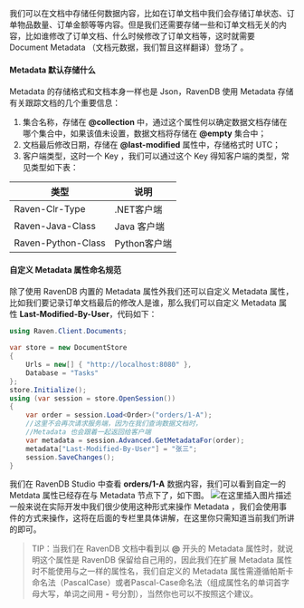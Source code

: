 我们可以在文档中存储任何数据内容，比如在订单文档中我们会存储订单状态、订单物品数量、订单金额等等内容。但是我们还需要存储一些和订单文档无关的内容，比如谁修改了订单文档、什么时候修改了订单文档等，这时就需要 Document Metadata （文档元数据，我们暂且这样翻译）登场了 。
#### Metadata 默认存储什么
Metadata 的存储格式和文档本身一样也是 Json，RavenDB 使用 Metadata 存储有关跟踪文档的几个重要信息：
1. 集合名称，存储在 **@collection** 中，通过这个属性何以确定数据文档存储在哪个集合中，如果该值未设置，数据文档将存储在 **@empty** 集合中；
2. 文档最后修改日期，存储在 **@last-modified** 属性中，存储格式时 UTC；
3. 客户端类型，这时一个 Key ，我们可以通过这个 Key 得知客户端的类型，常见类型如下表：

| 类型|说明|
|---|---|
|Raven-Clr-Type|.NET客户端|
|Raven-Java-Class|Java 客户端|
|Raven-Python-Class|Python客户端|

#### 自定义 Metadata 属性命名规范
除了使用 RavenDB 内置的 Metadata 属性外我们还可以自定义 Metadata 属性，比如我们要记录订单文档最后的修改人是谁，那么我们可以自定义 Metadata 属性 **Last-Modified-By-User**，代码如下：
```csharp
using Raven.Client.Documents;

var store = new DocumentStore
{
    Urls = new[] { "http://localhost:8080" },
    Database = "Tasks"
};
store.Initialize();
using (var session = store.OpenSession())
{
    var order = session.Load<Order>("orders/1-A");
    //这里不会再次请求服务端，因为在我们查询数据文档时，
    //Metadata 也会跟着一起返回给客户端
    var metadata = session.Advanced.GetMetadataFor(order);
    metadata["Last-Modified-By-User"] = "张三";
    session.SaveChanges();
}
```
我们在 RavenDB Studio 中查看 **orders/1-A** 数据内容，我们可以看到自定一的 Metdata 属性已经存在与 Metadata 节点下了，如下图。
![在这里插入图片描述](https://img-blog.csdnimg.cn/3ff36c76630f431fb81236ab78c2f328.png?x-oss-process=image/watermark,type_d3F5LXplbmhlaQ,shadow_50,text_Q1NETiBA5Za15Y-U5ZOf,size_19,color_FFFFFF,t_70,g_se,x_16)
一般来说在实际开发中我们很少使用这种形式来操作 Metadata ，我们会使用事件的方式来操作，这将在后面的专栏里具体讲解，在这里你只需知道当前我们所讲的即可。

>TIP：当我们在 RavenDB 文档中看到以 **@** 开头的 Metadata 属性时，就说明这个属性是 RavenDB 保留给自己用的，因此我们在扩展 Metadata 属性时不能使用与之一样的属性名，我们自定义的 Metadata 属性需遵循帕斯卡命名法（PascalCase）或者Pascal-Case命名法（组成属性名的单词首字母大写，单词之间用 **-** 号分割），当然你也可以不按照这个建议。